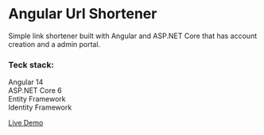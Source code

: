 # Angular Url Shortener

Simple link shortener built with Angular and ASP.NET Core that has account creation and a admin portal.

### Teck stack:
Angular 14  
ASP.NET Core 6  
Entity Framework  
Identity Framework  

[Live Demo](https://todo.com)

